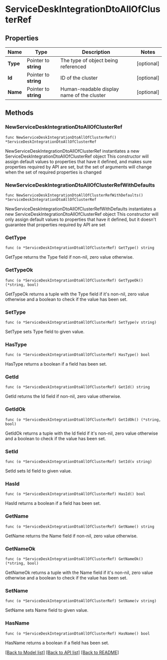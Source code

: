 # ServiceDeskIntegrationDtoAllOfClusterRef

## Properties

Name | Type | Description | Notes
------------ | ------------- | ------------- | -------------
**Type** | Pointer to **string** | The type of object being referenced | [optional] 
**Id** | Pointer to **string** | ID of the cluster | [optional] 
**Name** | Pointer to **string** | Human-readable display name of the cluster | [optional] 

## Methods

### NewServiceDeskIntegrationDtoAllOfClusterRef

`func NewServiceDeskIntegrationDtoAllOfClusterRef() *ServiceDeskIntegrationDtoAllOfClusterRef`

NewServiceDeskIntegrationDtoAllOfClusterRef instantiates a new ServiceDeskIntegrationDtoAllOfClusterRef object
This constructor will assign default values to properties that have it defined,
and makes sure properties required by API are set, but the set of arguments
will change when the set of required properties is changed

### NewServiceDeskIntegrationDtoAllOfClusterRefWithDefaults

`func NewServiceDeskIntegrationDtoAllOfClusterRefWithDefaults() *ServiceDeskIntegrationDtoAllOfClusterRef`

NewServiceDeskIntegrationDtoAllOfClusterRefWithDefaults instantiates a new ServiceDeskIntegrationDtoAllOfClusterRef object
This constructor will only assign default values to properties that have it defined,
but it doesn't guarantee that properties required by API are set

### GetType

`func (o *ServiceDeskIntegrationDtoAllOfClusterRef) GetType() string`

GetType returns the Type field if non-nil, zero value otherwise.

### GetTypeOk

`func (o *ServiceDeskIntegrationDtoAllOfClusterRef) GetTypeOk() (*string, bool)`

GetTypeOk returns a tuple with the Type field if it's non-nil, zero value otherwise
and a boolean to check if the value has been set.

### SetType

`func (o *ServiceDeskIntegrationDtoAllOfClusterRef) SetType(v string)`

SetType sets Type field to given value.

### HasType

`func (o *ServiceDeskIntegrationDtoAllOfClusterRef) HasType() bool`

HasType returns a boolean if a field has been set.

### GetId

`func (o *ServiceDeskIntegrationDtoAllOfClusterRef) GetId() string`

GetId returns the Id field if non-nil, zero value otherwise.

### GetIdOk

`func (o *ServiceDeskIntegrationDtoAllOfClusterRef) GetIdOk() (*string, bool)`

GetIdOk returns a tuple with the Id field if it's non-nil, zero value otherwise
and a boolean to check if the value has been set.

### SetId

`func (o *ServiceDeskIntegrationDtoAllOfClusterRef) SetId(v string)`

SetId sets Id field to given value.

### HasId

`func (o *ServiceDeskIntegrationDtoAllOfClusterRef) HasId() bool`

HasId returns a boolean if a field has been set.

### GetName

`func (o *ServiceDeskIntegrationDtoAllOfClusterRef) GetName() string`

GetName returns the Name field if non-nil, zero value otherwise.

### GetNameOk

`func (o *ServiceDeskIntegrationDtoAllOfClusterRef) GetNameOk() (*string, bool)`

GetNameOk returns a tuple with the Name field if it's non-nil, zero value otherwise
and a boolean to check if the value has been set.

### SetName

`func (o *ServiceDeskIntegrationDtoAllOfClusterRef) SetName(v string)`

SetName sets Name field to given value.

### HasName

`func (o *ServiceDeskIntegrationDtoAllOfClusterRef) HasName() bool`

HasName returns a boolean if a field has been set.


[[Back to Model list]](../README.md#documentation-for-models) [[Back to API list]](../README.md#documentation-for-api-endpoints) [[Back to README]](../README.md)


